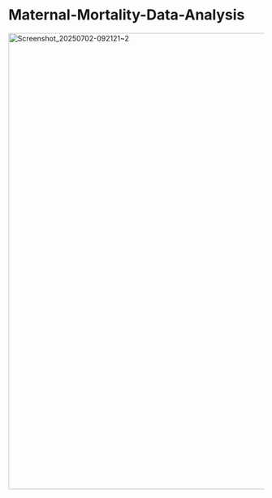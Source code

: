 # Maternal-Mortality-Data-Analysis


<img width="720" height="900" alt="Screenshot_20250702-092121~2" src="https://github.com/user-attachments/assets/834b04f4-1064-485b-8ece-78dc751bc2c5" />

